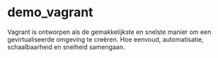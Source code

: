 # demo_vagrant
Vagrant is ontworpen als de gemakkelijkste en snelste manier om een gevirtualiseerde omgeving te creëren. Hoe eenvoud, automatisatie, schaalbaarheid en snelheid samengaan. 
